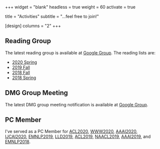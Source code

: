 +++
widget = "blank"
headless = true
weight = 60 
activate = true

title = "Activities"
subtitle = "...feel free to join!"

[design]
	columns = "2"
+++

## Reading Group

The latest reading group is available at [Google Group](https://groups.google.com/forum/#!forum/uiuc_reading). The reading lists are: 
- [2020 Spring](https://wiki.illinois.edu/wiki/display/cs591han/DMG+Reading+Group+Paper+List%2C+Spring+2020)
- [2019 Fall](https://wiki.illinois.edu/wiki/display/cs591han/DMG+Reading+Group+Paper+List%2C+Fall+2019)
- [2018 Fall](https://github.com/LiyuanLucasLiu/Fast-Furious-Paper/blob/master/README.md)
- [2018 Spring](https://docs.google.com/spreadsheets/d/1f_ZhVQQU8svS_Mdj3jkGamwOmhbtD6a8DXkq2xGhJLg/edit?usp=sharing)

## DMG Group Meeting

The latest DMG group meeting notification is available at [Google Group](https://groups.google.com/forum/#!forum/uiuc_reading).

## PC Member

I've served as a PC Member for [ACL2020](https://acl2020.org/), [WWW2020](https://www2020.thewebconf.org/), [AAAI2020](https://aaai.org/Conferences/AAAI-20/), [IJCAI2020](https://ijcai20.org/), [EMNLP2019](https://www.emnlp-ijcnlp2019.org/), [LLD2019](https://lld-workshop.github.io/), [ACL2019](http://www.acl2019.org/EN/index.xhtml), [NAACL2019](https://naacl2019.org/), [AAAI2019](https://aaai.org/Conferences/AAAI-19/), and [EMNLP2018](https://2018.emnlp.org/).